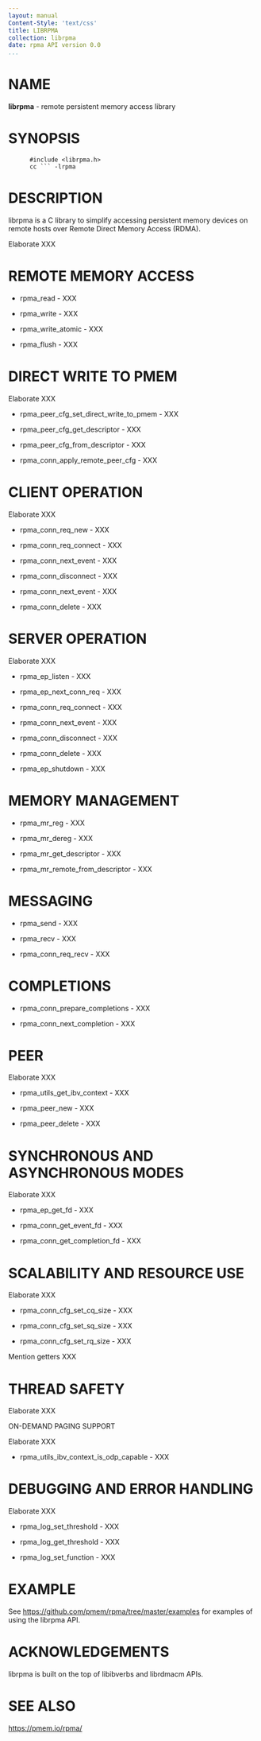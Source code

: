 ```yaml
---
layout: manual
Content-Style: 'text/css'
title: LIBRPMA
collection: librpma
date: rpma API version 0.0
...
```


[comment]: <> (SPDX-License-Identifier: BSD-3-Clause)
[comment]: <> (Copyright 2020, Intel Corporation)

NAME
====

**librpma** - remote persistent memory access library

SYNOPSIS
========

          #include <librpma.h>
          cc ``` -lrpma

DESCRIPTION
===========

librpma is a C library to simplify accessing persistent memory devices
on remote hosts over Remote Direct Memory Access (RDMA).

Elaborate XXX

REMOTE MEMORY ACCESS
====================

-   rpma\_read - XXX

-   rpma\_write - XXX

-   rpma\_write\_atomic - XXX

-   rpma\_flush - XXX

DIRECT WRITE TO PMEM
====================

Elaborate XXX

-   rpma\_peer\_cfg\_set\_direct\_write\_to\_pmem - XXX

-   rpma\_peer\_cfg\_get\_descriptor - XXX

-   rpma\_peer\_cfg\_from\_descriptor - XXX

-   rpma\_conn\_apply\_remote\_peer\_cfg - XXX

CLIENT OPERATION
================

Elaborate XXX

-   rpma\_conn\_req\_new - XXX

-   rpma\_conn\_req\_connect - XXX

-   rpma\_conn\_next\_event - XXX

-   rpma\_conn\_disconnect - XXX

-   rpma\_conn\_next\_event - XXX

-   rpma\_conn\_delete - XXX

SERVER OPERATION
================

Elaborate XXX

-   rpma\_ep\_listen - XXX

-   rpma\_ep\_next\_conn\_req - XXX

-   rpma\_conn\_req\_connect - XXX

-   rpma\_conn\_next\_event - XXX

-   rpma\_conn\_disconnect - XXX

-   rpma\_conn\_delete - XXX

-   rpma\_ep\_shutdown - XXX

MEMORY MANAGEMENT
=================

-   rpma\_mr\_reg - XXX

-   rpma\_mr\_dereg - XXX

-   rpma\_mr\_get\_descriptor - XXX

-   rpma\_mr\_remote\_from\_descriptor - XXX

MESSAGING
=========

-   rpma\_send - XXX

-   rpma\_recv - XXX

-   rpma\_conn\_req\_recv - XXX

COMPLETIONS
===========

-   rpma\_conn\_prepare\_completions - XXX

-   rpma\_conn\_next\_completion - XXX

PEER
====

Elaborate XXX

-   rpma\_utils\_get\_ibv\_context - XXX

-   rpma\_peer\_new - XXX

-   rpma\_peer\_delete - XXX

SYNCHRONOUS AND ASYNCHRONOUS MODES
==================================

Elaborate XXX

-   rpma\_ep\_get\_fd - XXX

-   rpma\_conn\_get\_event\_fd - XXX

-   rpma\_conn\_get\_completion\_fd - XXX

SCALABILITY AND RESOURCE USE
============================

Elaborate XXX

-   rpma\_conn\_cfg\_set\_cq\_size - XXX

-   rpma\_conn\_cfg\_set\_sq\_size - XXX

-   rpma\_conn\_cfg\_set\_rq\_size - XXX

Mention getters XXX

THREAD SAFETY
=============

Elaborate XXX

ON-DEMAND PAGING SUPPORT

Elaborate XXX

-   rpma\_utils\_ibv\_context\_is\_odp\_capable - XXX

DEBUGGING AND ERROR HANDLING
============================

Elaborate XXX

-   rpma\_log\_set\_threshold - XXX

-   rpma\_log\_get\_threshold - XXX

-   rpma\_log\_set\_function - XXX

EXAMPLE
=======

See https://github.com/pmem/rpma/tree/master/examples for examples of
using the librpma API.

ACKNOWLEDGEMENTS
================

librpma is built on the top of libibverbs and librdmacm APIs.

SEE ALSO
========

https://pmem.io/rpma/
